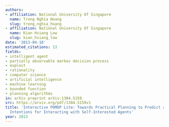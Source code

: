```yaml
---
authors:
- affiliation: National University Of Singapore
  name: Trong Nghia Hoang
  slug: trong_nghia_hoang
- affiliation: National University Of Singapore
  name: Kian Hsiang Low
  slug: kian_hsiang_low
date: '2013-04-18'
estimated_citations: 13
fields:
- intelligent agent
- partially observable markov decision process
- exploit
- rationality
- computer science
- artificial intelligence
- machine learning
- bounded function
- planning algorithms
in: arXiv preprint arXiv:1304.5159
src: https://arxiv.org/pdf/1304.5159v1
title: 'Interactive POMDP Lite: Towards Practical Planning to Predict and Exploit
  Intentions for Interacting with Self-Interested Agents'
year: 2013
---
```

